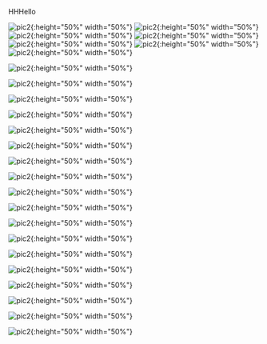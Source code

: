 HHHello

![pic2](https://cn.bing.com/th?id=OHR.RoeTrentinoSnow_ZH-CN3122890500_1920x1080.jpg&rf=LaDigue_1920x1080.jpg "aa"){:height="50%" width="50%"} 
![pic2](https://cn.bing.com/th?id=OHR.HermelinSchnee_ZH-CN8839783506_1920x1080.jpg&rf=LaDigue_1920x1080.jpg  "bb"){:height="50%" width="50%"}
![pic2](https://cn.bing.com/th?id=OHR.PolarBearFrost_ZH-CN5918160947_1920x1080.jpg&rf=LaDigue_1920x1080.jpg  "bb"){:height="50%" width="50%"}
![pic2](https://cn.bing.com/th?id=OHR.HuggingKanga_ZH-CN1045131695_1920x1080.jpg&rf=LaDigue_1920x1080.jpg&qlt=50  "bb"){:height="50%" width="50%"}
![pic2](https://cn.bing.com/th?id=OHR.BarnOwlWinter_ZH-CN5484796826_1920x1080.jpg&rf=LaDigue_1920x1080.jpg&qlt=50  "bb"){:height="50%" width="50%"}
![pic2](https://s.cn.bing.net/th?id=OHR.WorldOtterDay_ZH-CN8607141093_1920x1080.jpg&rf=LaDigue_1920x1080.jpg&qlt=50  "bb"){:height="50%" width="50%"}
![pic2](https://s.cn.bing.net/th?id=OHR.CameraSquirrel_ZH-CN3580119980_1920x1080.jpg&rf=LaDigue_1920x1080.jpg&qlt=50  "bb"){:height="50%" width="50%"}

![pic2](https://www.bing.com/th?id=OHR.MilsePolarBear_ROW8277838069_1920x1080.webp&qlt=50  "bb"){:height="50%" width="50%"}


![pic2](https://www.bing.com/th?id=OHR.HelloSeal_ROW8488549589_1920x1080.webp&qlt=50  "bb"){:height="50%" width="50%"}



![pic2](https://www.bing.com/th?id=OHR.BradgateFallow_ROW8870334567_1920x1080.webp&qlt=50  "bb"){:height="50%" width="50%"}


![pic2](https://www.bing.com/th?id=OHR.WinterWaxwings_ROW5231052812_1920x1080.webp&qlt=50  "bb"){:height="50%" width="50%"}

![pic2](https://cn.bing.com/th?id=OHR.CaribouChristmas_ZH-CN6264028572_1920x1080.webp&qlt=50  "bb"){:height="50%" width="50%"}


![pic2](https://s.cn.bing.net/th?id=OHR.CrabappleChaffinch_ZH-CN4458529756_1920x1080.webp&qlt=50  "bb"){:height="50%" width="50%"}


![pic2](https://www.bing.com/th?id=OHR.IceChapel_ROW4612088880_1920x1080.webp&qlt=50  "bb"){:height="50%" width="50%"}



![pic2](https://www.bing.com/th?id=OHR.BowingCrane_ROW6062736647_1920x1080.webp&qlt=50  "bb"){:height="50%" width="50%"}

![pic2](https://www.bing.com/th?id=OHR.PolarBearCubs_ROW3833335910_1920x1080.webp&qlt=50  "bb"){:height="50%" width="50%"}


![pic2](https://www.bing.com/th?id=OHR.HedgehogMeadow_ROW1328424022_1920x1080.webp&qlt=50  "bb"){:height="50%" width="50%"}


![pic2](https://www.bing.com/th?id=OHR.PenguinDirections_ROW6068670140_1920x1080.webp&qlt=50  "bb"){:height="50%" width="50%"}

![pic2](https://www.bing.com/th?id=OHR.LeucisticHummingbird_ROW5322996138_1920x1080.webp&qlt=50  "bb"){:height="50%" width="50%"}


![pic2](https://www.bing.com/th?id=OHR.LittleDuckling_ROW6295861883_1920x1080.webp&qlt=50  "bb"){:height="50%" width="50%"}




![pic2](https://www.bing.com/th?id=OHR.GuanacoMother_ROW9953050710_1920x1080.webp&qlt=50  "bb"){:height="50%" width="50%"}







![pic2](https://www.bing.com/th?id=OHR.MineralMoon_ROW8248353552_1920x1080.webp&qlt=50  "bb"){:height="50%" width="50%"}




![pic2](https://www.bing.com/th?id=OHR.IcebergOtter_ROW6436603276_1920x1080.webp&qlt=50  "bb"){:height="50%" width="50%"}


![pic2](https://www.bing.com/th?id=OHR.QuebecDuck_ROW0409459903_1920x1080.webp&qlt=50  "bb"){:height="50%" width="50%"}







![pic2](https://www.bing.com/th?id=OHR.PolarCub_ROW4617288706_1920x1080.webp&qlt=50  "bb"){:height="50%" width="50%"}


